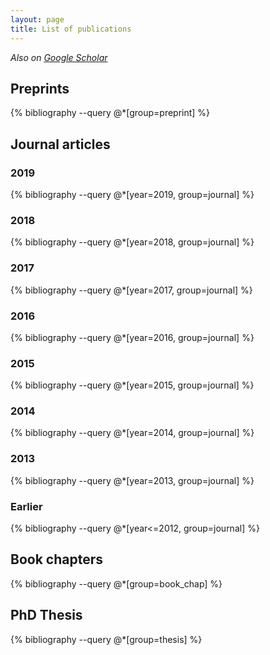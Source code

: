 ```yaml
---
layout: page
title: List of publications
---
```


*Also on [Google Scholar](https://scholar.google.de/citations?user=yBtX0C4AAAAJ&hl=en)*

## Preprints
{% bibliography --query @*[group=preprint] %}

## Journal articles

### 2019

{% bibliography --query @*[year=2019, group=journal] %}

### 2018

{% bibliography --query @*[year=2018, group=journal] %}

### 2017

{% bibliography --query @*[year=2017, group=journal] %}

### 2016

{% bibliography --query @*[year=2016, group=journal] %}

### 2015

{% bibliography --query @*[year=2015, group=journal] %}

### 2014

{% bibliography --query @*[year=2014, group=journal] %}

### 2013

{% bibliography --query @*[year=2013, group=journal] %}

### Earlier

{% bibliography --query @*[year<=2012, group=journal] %}

## Book chapters
{% bibliography --query @*[group=book_chap] %}

## PhD Thesis
{% bibliography --query @*[group=thesis] %}
